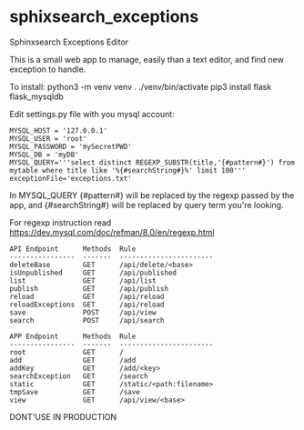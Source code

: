# sphixsearch_exceptions
Sphinxsearch Exceptions Editor

This is a small web app to manage, easily than a text editor, and find new exception to handle.

To install:
python3 -m venv venv
. ./venv/bin/activate
pip3 install flask flask_mysqldb


Edit settings.py file with you mysql account:
```
MYSQL_HOST = '127.0.0.1'
MYSQL_USER = 'root'
MYSQL_PASSWORD = 'mySecretPWD'
MYSQL_DB = 'myDB'
MYSQL_QUERY='''select distinct REGEXP_SUBSTR(title,'{#pattern#}') from mytable where title like '%{#searchString#}%' limit 100'''
exceptionFile='exceptions.txt'
```

In MYSQL_QUERY {#pattern#} will be replaced by the regexp passed by the app, and {#searchString#} will be replaced by query term you're looking.

For regexp instruction read https://dev.mysql.com/doc/refman/8.0/en/regexp.html

```
API Endpoint      Methods  Rule
----------------  -------  -----------------------
deleteBase        GET      /api/delete/<base>
isUnpublished     GET      /api/published
list              GET      /api/list
publish           GET      /api/publish
reload            GET      /api/reload
reloadExceptions  GET      /api/reload
save              POST     /api/view
search            POST     /api/search

APP Endpoint      Methods  Rule
----------------  -------  -----------------------
root              GET      /
add               GET      /add
addKey            GET      /add/<key>
searchException   GET      /search
static            GET      /static/<path:filename>
tmpSave           GET      /save
view              GET      /api/view/<base>
```

DONT'USE IN PRODUCTION
